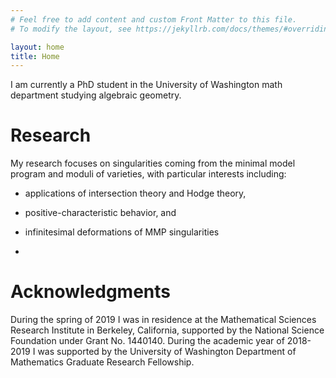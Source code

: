 ```yaml
---
# Feel free to add content and custom Front Matter to this file.
# To modify the layout, see https://jekyllrb.com/docs/themes/#overriding-theme-defaults

layout: home
title: Home
---
```


I am currently a PhD student in the University of Washington math
department studying algebraic geometry.

# Research

My research focuses on singularities coming from
the minimal model program and moduli of varieties, with particular
interests including:
  
- applications of intersection theory and Hodge theory,<!-- , in the spirit of -->
  <!-- {% cite chatzistamatiouHigherDirectImages2011 %}, {% cite -->
  <!-- chatzistamatiouHodgeWittCohomologyWittRational2012  %} -->
  
- positive-characteristic behavior, and

- infinitesimal deformations of MMP singularities
- <!-- , following {% cite
  altmannDualizingSheafFirstorder2016 %}. -->
  
# Acknowledgments

During the spring of 2019 I was in residence at the Mathematical
Sciences Research Institute in Berkeley, California, supported by the
National Science Foundation under Grant No. 1440140. During the
academic year of 2018-2019 I was supported by the University of
Washington Department of Mathematics Graduate Research Fellowship.


<!-- {% bibliography --cited %} -->